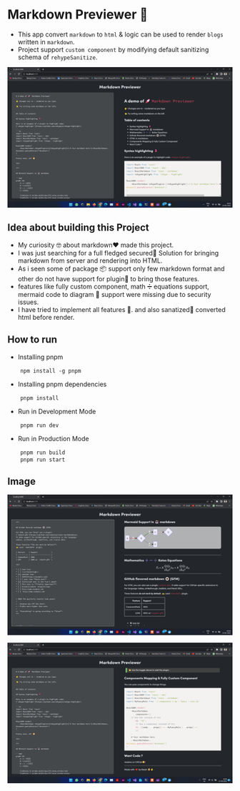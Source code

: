 # **Markdown Previewer 🚀**

- This app convert `markdown` to `html` & logic can be used to render `blogs` written in `markdown`.
- Project support `custom component` by modifying default sanitizing schema of `rehypeSanitize`.

![Untitled](https://raw.githubusercontent.com/akash-aman/markdown_previewer/main/images/img2.png)

## **Idea about building this Project**

- My curiosity 🤓 about markdown❤️ made this project. 
- I was just searching for a full fledged secured🔐 Solution for bringing markdown from server and rendering into HTML.
- As i seen some of package 📦 support only few markdown format and other do not have support for plugin🔌 to bring those features.
- features like fully custom component, math ➗ equations support, mermaid code to diagram 💎 support were missing due to security issues. 
- I have tried to implement all features 🎉. and also sanatized🔫 converted html before render.

## How to run 

- Installing pnpm 
```
    npm install -g pnpm
```
- Installing pnpm dependencies
```
    pnpm install 
```
- Run in Development Mode  
```
    pnpm run dev
```
- Run in Production Mode 
```
    pnpm run build
    pnpm run start
```

## Image

![Untitled](https://raw.githubusercontent.com/akash-aman/markdown_previewer/main/images/img3.png)

![Untitled](https://raw.githubusercontent.com/akash-aman/markdown_previewer/main/images/img1.png)
